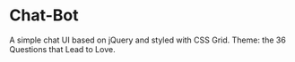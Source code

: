 # Chat-Bot
A simple chat UI based on jQuery and styled with CSS Grid. Theme: the 36 Questions that Lead to Love.
